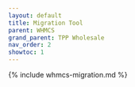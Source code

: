 ```yaml
---
layout: default
title: Migration Tool
parent: WHMCS
grand_parent: TPP Wholesale
nav_order: 2
showtoc: 1
---
```


{% include whmcs-migration.md %}
